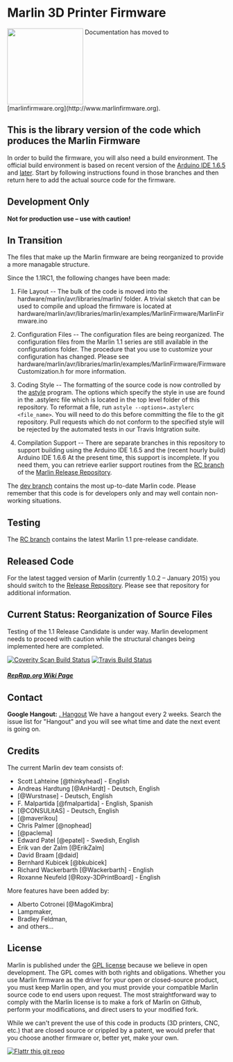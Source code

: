 # Marlin 3D Printer Firmware
<img align="top" width=175 src="Documentation/Logo/Marlin%20Logo%20GitHub.png" />
 Documentation has moved to [marlinfirmware.org](http://www.marlinfirmware.org).

## This is the library version of the code which produces the Marlin Firmware
In order to build the firmware, you will also need a build environment. The official build environment is based on recent version of the [Arduino IDE 1.6.5](https://github.com/MarlinFirmware/MarlinDev/tree/IDE_1.6.5) and [later](https://github.com/MarlinFirmware/MarlinDev/tree/IDE_1.6.6). Start by following instructions found in those branches and then return here to add the actual source code for the firmware.

## Development Only

__Not for production use – use with caution!__

## In Transition

The files that make up the Marlin firmware are being reorganized to provide a more managable structure.

Since the 1.1RC1, the following changes have been made:

1) File Layout --
   The bulk of the code is moved into the hardware/marlin/avr/libraries/marlin/ folder.
   A trivial sketch that can be used to compile and upload the firmware is located at hardware/marlin/avr/libraries/marlin/examples/MarlinFirmware/MarlinFirmware.ino

2) Configuration Files --
   The configuration files are being reorganized. The configuration files from the Marlin 1.1 series are still available in the configurations folder.
   The procedure that you use to customize your configuration has changed. Please see hardware/marlin/avr/libraries/marlin/examples/MarlinFirmware/FirmwareCustomization.h for more information.

3) Coding Style --
   The formatting of the source code is now controlled by the [astyle](http://astyle.sourceforge.net/astyle.html) program.
   The options which specify the style in use are found in the .astylerc file which is located in the top level folder of this repository.
   To reformat a file, run ```astyle --options=.astylerc <file_name>```.
   You will need to do this before committing the file to the git repository. Pull requests which do not conform to the specified style will be rejected by the automated tests in our Travis Intgration suite.

4) Compilation Support --
   There are separate branches in this repository to support building using the Arduino IDE 1.6.5 and the (recent hourly build) Arduino IDE 1.6.6  At the present time, this support is incomplete.
   If you need them, you can retrieve earlier support routines from the [RC branch](https://github.com/MarlinFirmware/Marlin/tree/RC) of the [Marlin Release Repository](https://github.com/MarlinFirmware/Marlin).

The [dev branch](https://github.com/MarlinFirmware/MarlinDev/tree/dev) contains the most up-to-date Marlin code. Please remember that this code is for developers only and may well contain non-working situations.

## Testing
The [RC branch](https://github.com/MarlinFirmware/Marlin/tree/RC) contains the latest Marlin 1.1 pre-release candidate.

## Released Code
For the latest tagged version of Marlin (currently 1.0.2 – January 2015) you should switch to the [Release Repository](https://github.com/MarlinFirmware/Marlin). Please see that repository for additional information.

## Current Status: Reorganization of Source Files

Testing of the 1.1 Release Candidate is under way. Marlin development needs to proceed with caution while the structural changes being implemented here are completed.

[![Coverity Scan Build Status](https://scan.coverity.com/projects/2224/badge.svg)](https://scan.coverity.com/projects/2224)
[![Travis Build Status](https://travis-ci.org/MarlinFirmware/MarlinDev.svg)](https://travis-ci.org/MarlinFirmware/MarlinDev)

##### [RepRap.org Wiki Page](http://reprap.org/wiki/Marlin)

## Contact

__Google Hangout:__ <a href="https://plus.google.com/hangouts/_/gxn3wrea5gdhoo223yimsiforia" target="_blank">. Hangout</a> We have a hangout every 2 weeks. Search the issue list for "Hangout" and you will see what time and date the next event is going on.

## Credits

The current Marlin dev team consists of:

 - Scott Lahteine [@thinkyhead] - English
 - Andreas Hardtung [@AnHardt] - Deutsch, English
 - [@Wurstnase] - Deutsch, English
 - F. Malpartida [@fmalpartida] - English, Spanish
 - [@CONSULitAS] - Deutsch, English
 - [@maverikou]
 - Chris Palmer [@nophead]
 - [@paclema]
 - Edward Patel [@epatel] - Swedish, English
 - Erik van der Zalm [@ErikZalm]
 - David Braam [@daid]
 - Bernhard Kubicek [@bkubicek]
 - Richard Wackerbarth [@Wackerbarth] - English
 - Roxanne Neufeld [@Roxy-3DPrintBoard] - English

More features have been added by:
  - Alberto Cotronei [@MagoKimbra]
  - Lampmaker,
  - Bradley Feldman,
  - and others...

## License

Marlin is published under the [GPL license](/Documentation/COPYING.md) because we believe in open development. The GPL comes with both rights and obligations. Whether you use Marlin firmware as the driver for your open or closed-source product, you must keep Marlin open, and you must provide your compatible Marlin source code to end users upon request. The most straightforward way to comply with the Marlin license is to make a fork of Marlin on Github, perform your modifications, and direct users to your modified fork.

While we can't prevent the use of this code in products (3D printers, CNC, etc.) that are closed source or crippled by a patent, we would prefer that you choose another firmware or, better yet, make your own.

[![Flattr this git repo](http://api.flattr.com/button/flattr-badge-large.png)](https://flattr.com/submit/auto?user_id=ErikZalm&url=https://github.com/MarlinFirmware/Marlin&title=Marlin&language=&tags=github&category=software)

